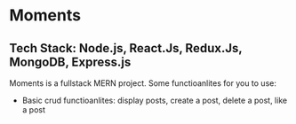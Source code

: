 # Moments

## Tech Stack: Node.js, React.Js, Redux.Js, MongoDB, Express.js

Moments is a fullstack MERN project. Some functioanlites for you to use:

- Basic crud functioanlites: display posts, create a post, delete a post, like a post 